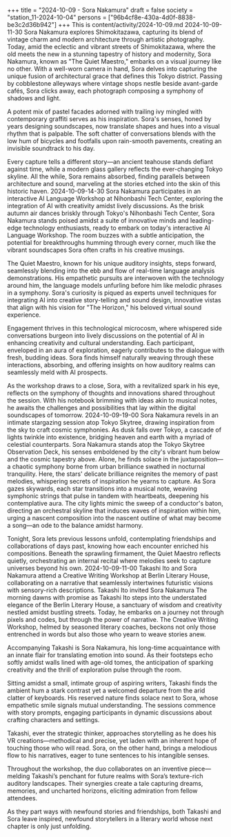 +++
title = "2024-10-09 - Sora Nakamura"
draft = false
society = "station_11-2024-10-04"
persons = ["96b4cf8e-430a-4d0f-8838-be3c2d36b942"]
+++
This is content/activity/2024-10-09.md
2024-10-09-11-30
Sora Nakamura explores Shimokitazawa, capturing its blend of vintage charm and modern architecture through artistic photography.
Today, amid the eclectic and vibrant streets of Shimokitazawa, where the old meets the new in a stunning tapestry of history and modernity, Sora Nakamura, known as "The Quiet Maestro," embarks on a visual journey like no other. With a well-worn camera in hand, Sora delves into capturing the unique fusion of architectural grace that defines this Tokyo district. Passing by cobblestone alleyways where vintage shops nestle beside avant-garde cafés, Sora clicks away, each photograph composing a symphony of shadows and light.

A potent mix of pastel facades adorned with trailing ivy mingled with contemporary graffiti serves as his inspiration. Sora's senses, honed by years designing soundscapes, now translate shapes and hues into a visual rhythm that is palpable. The soft chatter of conversations blends with the low hum of bicycles and footfalls upon rain-smooth pavements, creating an invisible soundtrack to his day. 

Every capture tells a different story—an ancient teahouse stands defiant against time, while a modern glass gallery reflects the ever-changing Tokyo skyline. All the while, Sora remains absorbed, finding parallels between architecture and sound, marveling at the stories etched into the skin of this historic haven.
2024-10-09-14-30
Sora Nakamura participates in an interactive AI Language Workshop at Nihonbashi Tech Center, exploring the integration of AI with creativity amidst lively discussions.
As the brisk autumn air dances briskly through Tokyo's Nihonbashi Tech Center, Sora Nakamura stands poised amidst a suite of innovative minds and leading-edge technology enthusiasts, ready to embark on today's interactive AI Language Workshop. The room buzzes with a subtle anticipation, the potential for breakthroughs humming through every corner, much like the vibrant soundscapes Sora often crafts in his creative musings.

The Quiet Maestro, known for his unique auditory insights, steps forward, seamlessly blending into the ebb and flow of real-time language analysis demonstrations. His empathetic pursuits are interwoven with the technology around him, the language models unfurling before him like melodic phrases in a symphony. Sora's curiosity is piqued as experts unveil techniques for integrating AI into creative story-telling and sound design, innovative vistas that align with his vision for "The Horizon," his beloved virtual sound experience.

Engagement thrives in this technological microcosm, where whispered side conversations burgeon into lively discussions on the potential of AI in enhancing creativity and cultural understanding. Each participant, enveloped in an aura of exploration, eagerly contributes to the dialogue with fresh, budding ideas. Sora finds himself naturally weaving through these interactions, absorbing, and offering insights on how auditory realms can seamlessly meld with AI prospects.

As the workshop draws to a close, Sora, with a revitalized spark in his eye, reflects on the symphony of thoughts and innovations shared throughout the session. With his notebook brimming with ideas akin to musical notes, he awaits the challenges and possibilities that lay within the digital soundscapes of tomorrow.
2024-10-09-19-00
Sora Nakamura revels in an intimate stargazing session atop Tokyo Skytree, drawing inspiration from the sky to craft cosmic symphonies.
As dusk falls over Tokyo, a cascade of lights twinkle into existence, bridging heaven and earth with a myriad of celestial counterparts. Sora Nakamura stands atop the Tokyo Skytree Observation Deck, his senses emboldened by the city's vibrant hum below and the cosmic tapestry above. Alone, he finds solace in the juxtaposition—a chaotic symphony borne from urban brilliance swathed in nocturnal tranquility. Here, the stars' delicate brilliance reignites the memory of past melodies, whispering secrets of inspiration he yearns to capture. As Sora gazes skywards, each star transitions into a musical note, weaving symphonic strings that pulse in tandem with heartbeats, deepening his contemplative aura. The city lights mimic the sweep of a conductor's baton, directing an orchestral skyline that induces waves of inspiration within him, urging a nascent composition into the nascent outline of what may become a song—an ode to the balance amidst harmony.

Tonight, Sora lets previous lessons unfold, contemplating friendships and collaborations of days past, knowing how each encounter enriched his compositions. Beneath the sprawling firmament, the Quiet Maestro reflects quietly, orchestrating an internal recital where melodies seek to capture universes beyond his own.
2024-10-09-11-00
Takashi Ito and Sora Nakamura attend a Creative Writing Workshop at Berlin Literary House, collaborating on a narrative that seamlessly intertwines futuristic visions with sensory-rich descriptions.
Takashi Ito invited Sora Nakamura
The morning dawns with promise as Takashi Ito steps into the understated elegance of the Berlin Literary House, a sanctuary of wisdom and creativity nestled amidst bustling streets. Today, he embarks on a journey not through pixels and codes, but through the power of narrative. The Creative Writing Workshop, helmed by seasoned literary coaches, beckons not only those entrenched in words but also those who yearn to weave stories anew.

Accompanying Takashi is Sora Nakamura, his long-time acquaintance with an innate flair for translating emotion into sound. As their footsteps echo softly amidst walls lined with age-old tomes, the anticipation of sparking creativity and the thrill of exploration pulse through the room.

Sitting amidst a small, intimate group of aspiring writers, Takashi finds the ambient hum a stark contrast yet a welcomed departure from the arid clatter of keyboards. His reserved nature finds solace next to Sora, whose empathetic smile signals mutual understanding. The sessions commence with story prompts, engaging participants in dynamic discussions about crafting characters and settings. 

Takashi, ever the strategic thinker, approaches storytelling as he does his VR creations—methodical and precise, yet laden with an inherent hope of touching those who will read. Sora, on the other hand, brings a melodious flow to his narratives, eager to tune sentences to his intangible senses.

Throughout the workshop, the duo collaborates on an inventive piece—melding Takashi’s penchant for future realms with Sora’s texture-rich auditory landscapes. Their synergies create a tale capturing dreams, memories, and uncharted horizons, eliciting admiration from fellow attendees.

As they part ways with newfound stories and friendships, both Takashi and Sora leave inspired, newfound storytellers in a literary world whose next chapter is only just unfolding.

